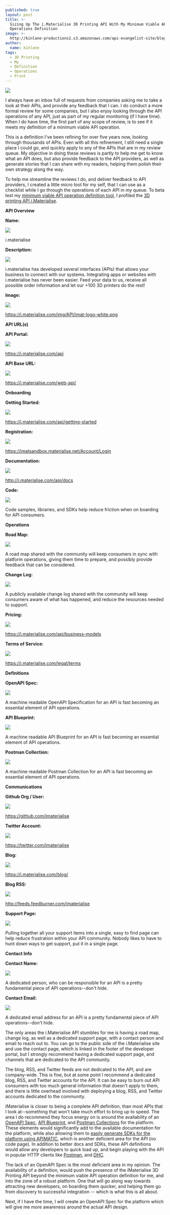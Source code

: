 ```yaml
---
published: true
layout: post
title: >-
  Sizing Up The i.Materialise 3D Printing API With My Minimum Viable API
  Operations Definition
image: >-
  http://kinlane-productions2.s3.amazonaws.com/api-evangelist-site/blog/i-materialise-logo.png
author:
  name: kinlane
tags:
  - 3D Printing
  - My
  - Definition
  - Operations
  - Print
---
```

[![](https://kinlane-productions2.s3.amazonaws.com/api-evangelist-site/blog/i-materialise-logo.png)](https://i.materialise.com/api/)

I always have an inbox full of requests from companies asking me to take a look at their APIs, and provide any feedback that I can. I do conduct a more formal review for some companies, but I also enjoy looking through the API operations of any API, just as part of my regular monitoring (if I have time). When I do have time, the first part of any scope of review, is to see if it meets my definition of a minimum viable API operation.

This is a definition I've been refining for over five years now, looking through thousands of APIs. Even with all this refinement, I still need a single place I could go, and quickly apply to any of the APIs that are in my review queue. My objective in doing these reviews is partly to help me get to know what an API does, but also provide feedback to the API providers, as well as generate stories that I can share with my readers, helping them polish their own strategy along the way.

To help me streamline the reviews I do, and deliver feedback to API providers, I created a little micro tool for my self, that I can use as a checklist while I go through the operations of each API in my queue. To beta test my [minimum viable API operation definition tool](http://minimum.viable.api.operations.definition.apievangelist.com/), I profiled the [3D printing API i.Materialise](https://i.materialise.com/api/).

**API Overview**

**Name:**

![](https://s3.amazonaws.com/kinlane-productions2/icon-set/icon-green-check.png)

i.materialise

**Description:**

![](https://s3.amazonaws.com/kinlane-productions2/icon-set/icon-green-check.png)

i.materialise has developed several interfaces (APIs) that allows your business to connect with our systems. Integrating apps or websites with i.materialise has never been easier. Feed your data to us, receive all possible order information and let our +100 3D printers do the rest!

**Image:**

![](https://s3.amazonaws.com/kinlane-productions2/icon-set/icon-green-check.png)

https://i.materialise.com/img/API/imat-logo-white.png

**API URL(s)**

**API Portal:**

![](https://s3.amazonaws.com/kinlane-productions2/icon-set/icon-green-check.png)

https://i.materialise.com/api

**API Base URL:**

![](https://s3.amazonaws.com/kinlane-productions2/icon-set/icon-green-check.png)

https://i.materialise.com/web-api/

**Onboarding**

**Getting Started:**

![](https://s3.amazonaws.com/kinlane-productions2/icon-set/icon-green-check.png)

https://i.materialise.com/api/getting-started

**Registration:**

![](https://s3.amazonaws.com/kinlane-productions2/icon-set/icon-green-check.png)

https://imatsandbox.materialise.net/Account/Login

**Documentation:**

![](https://s3.amazonaws.com/kinlane-productions2/icon-set/icon-green-check.png)

http://i.materialise.com/api/docs

**Code:**

![](https://s3.amazonaws.com/kinlane-productions2/icon-set/icon-yellow-warning.png)

Code samples, libraries, and SDKs help reduce friction when on boarding for API consumers.

**Operations**

**Road Map:**

![](https://s3.amazonaws.com/kinlane-productions2/icon-set/icon-red-warning.png)

A road map shared with the community will keep consumers in sync with platform operations, giving them time to prepare, and possibly provide feedback that can be considered.  

**Change Log:**

![](https://s3.amazonaws.com/kinlane-productions2/icon-set/icon-red-warning.png)

A publicly available change log shared with the community will keep consumers aware of what has happened, and reduce the resources needed to support.

**Pricing:**

![](https://s3.amazonaws.com/kinlane-productions2/icon-set/icon-green-check.png)

https://i.materialise.com/api/business-models

**Terms of Service:**

![](https://s3.amazonaws.com/kinlane-productions2/icon-set/icon-green-check.png)

https://i.materialise.com/legal/terms

**Definitions**

**OpenAPI Spec:**

![](https://s3.amazonaws.com/kinlane-productions2/icon-set/icon-yellow-warning.png)

A machine readable OpenAPI Specification for an API is fast becoming an essential element of API operations.

**API Blueprint:**

![](https://s3.amazonaws.com/kinlane-productions2/icon-set/icon-yellow-warning.png)

A machine readable API Blueprint for an API is fast becoming an essential element of API operations.

**Postman Collection:**

![](https://s3.amazonaws.com/kinlane-productions2/icon-set/icon-yellow-warning.png)

A machine readable Postman Collection for an API is fast becoming an essential element of API operations.

**Communications**

**Github Org / User:**

![](https://s3.amazonaws.com/kinlane-productions2/icon-set/icon-green-check.png)

https://github.com/imaterialise

**Twitter Account:**

![](https://s3.amazonaws.com/kinlane-productions2/icon-set/icon-green-check.png)

https://twitter.com/imaterialise

**Blog:**

![](https://s3.amazonaws.com/kinlane-productions2/icon-set/icon-green-check.png)

https://i.materialise.com/blog/

**Blog RSS:**

![](https://s3.amazonaws.com/kinlane-productions2/icon-set/icon-green-check.png)

http://feeds.feedburner.com/imaterialise

**Support Page:**

![](https://s3.amazonaws.com/kinlane-productions2/icon-set/icon-red-warning.png)

Pulling together all your support items into a single, easy to find page can help reduce frustration within your API community. Nobody likes to have to hunt down ways to get support, put it in a single page.  

**Contact Info**

**Contact Name:**

![](https://s3.amazonaws.com/kinlane-productions2/icon-set/icon-red-warning.png)

A dedicated person, who can be responsible for an API is a pretty fundamental piece of API operations--don't hide.  

**Contact Email:**

![](https://s3.amazonaws.com/kinlane-productions2/icon-set/icon-red-warning.png)

A dedicated email address for an API is a pretty fundamental piece of API operations--don't hide.

The only areas the i.Materialise API stumbles for me is having a road map, change log, as well as a dedicated support page, with a contact person and email to reach out to. You can go to the public side of the i.Materialise site and use the contact page, which is linked in the footer of the developer portal, but I strongly recommend having a dedicated support page, and channels that are dedicated to the API community.

The blog, RSS, and Twitter feeds are not dedicated to the API, and are company-wide. This is fine, but at some point I recommend a dedicated blog, RSS, and Twitter accounts for the API. It can be easy to burn out API consumers with too much general information that doesn't apply to them, and there is little overhead involved with deploying a blog, RSS, and Twitter accounts dedicated to the community.

iMaterialise is closer to being a complete API definition, than most APIs that I look at--something that won't take much effort to bring up to speed. The area I do recommend they focus energy on is around the availability of an [OpenAPI Spec](http://apis.how/xmynjnqxwr), [API Blueprint](https://apiblueprint.org/), and [Postman Collections](http://apis.how/xakqrgkfkm) for the platform. These elements would significantly add to the available documentation for the platform, while also allowing them to [easily generate SDKs for the platform using APIMATIC](https://apimatic.io/), which is another deficient area for the API (no code page). In addition to better docs and SDKs, these API definitions would allow any developers to quick load up, and begin playing with the API in popular HTTP clients like [Postman](http://apis.how/gwbjyujag1), and [DHC](http://apis.how/ebsh6b2hrd). 

The lack of an OpenAPI Spec is the most deficient area in my opinion. The availability of a definition, would push the presence of the iMaterialise 3D Printing API beyond the minimum viable API operation definition for me, and into the zone of a robust platform. One that will go along way towards attracting new developers, on boarding them quicker, and helping them go from discovery to successful integration -- which is what this is all about.

Next, if I have the time, I will create an OpenAPI Spec for the platform which will give me more awareness around the actual API design.